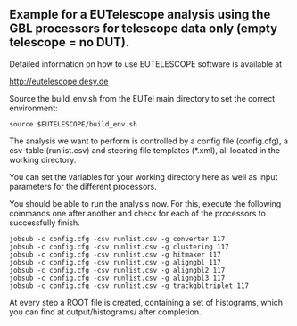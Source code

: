 ## Example for a EUTelescope analysis using the GBL processors for telescope data only (empty telescope = no DUT).


Detailed information on how to use EUTELESCOPE software is available at

http://eutelescope.desy.de



Source the build_env.sh from the EUTel main directory to set the correct environment:

`source $EUTELESCOPE/build_env.sh`



The analysis we want to perform is controlled by a config file (config.cfg), a csv-table (runlist.csv) and steering file templates (*.xml), all located in the working directory.

You can set the variables for your working directory here as well as input parameters for the different processors.



You should be able to run the analysis now. For this, execute the following commands one after another and check for each of the processors to successfully finish.

```
jobsub -c config.cfg -csv runlist.csv -g converter 117
jobsub -c config.cfg -csv runlist.csv -g clustering 117
jobsub -c config.cfg -csv runlist.csv -g hitmaker 117
jobsub -c config.cfg -csv runlist.csv -g aligngbl 117
jobsub -c config.cfg -csv runlist.csv -g aligngbl2 117
jobsub -c config.cfg -csv runlist.csv -g aligngbl3 117
jobsub -c config.cfg -csv runlist.csv -g trackgbltriplet 117
```


At every step a ROOT file is created, containing a set of histograms, which you can find at output/histograms/ after completion.
